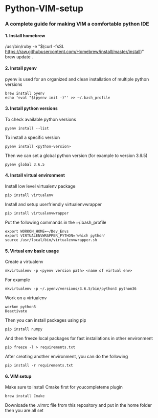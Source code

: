 # Python-VIM-setup
### A complete guide for making VIM a comfortable python IDE
#### 1. Install homebrew
/usr/bin/ruby -e "$(curl -fsSL https://raw.githubusercontent.com/Homebrew/install/master/install)"  
brew update . 
#### 2. Install pyenv
pyenv is used for an organized and clean installation of multiple python versions
```
brew install pyenv
echo 'eval "$(pyenv init -)"' >> ~/.bash_profile
```
#### 3. Install python versions
To check available python versions
```
pyenv install --list
```
To install a specific version
```
pyenv install <python-version>
```
Then we can set a global python version (for example to version 3.6.5)
```
pyenv global 3.6.5
```
#### 4. Install virtual environment
Install low level virtualenv package
```
pip install virtualenv
```
Install and setup userfriendly virtualenvwrapper
```
pip install virtualenvwrapper
```
Put the following commands in the ~/.bash_profile
```
export WORKON_HOME=~/Dev_Envs
export VIRTUALENVWRAPPER_PYTHON='which python'
source /usr/local/bin/virtualenvwrapper.sh
```
#### 5. Virtual env basic usage
Create a virtualenv
```
mkvirtualenv -p <pyenv version path> <name of virtual env>
```
For example
```
mkvirtualenv -p ~/.pyenv/versions/3.6.5/bin/python3 python36
```
Work on a virtualenv
```
workon python3
Deactivate
```
Then you can install packages using pip
```
pip install numpy
```
And then freeze local packages for fast installations in other environment
```
pip freeze -l > requirements.txt
```
After creating another environment, you can do the following
```
pip install -r requirements.txt
```
#### 6. VIM setup
Make sure to install Cmake first for youcompleteme plugin
```
brew install Cmake
```
Downloade the .vimrc file from this repository and put in the home folder then you are all set


